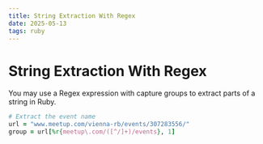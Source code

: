 ```yaml
---
title: String Extraction With Regex
date: 2025-05-13
tags: ruby
---
```


# String Extraction With Regex

You may use a Regex expression with capture groups to extract parts of a string in Ruby.

```ruby
# Extract the event name
url = "www.meetup.com/vienna-rb/events/307283556/"
group = url[%r{meetup\.com/([^/]+)/events}, 1]
```
